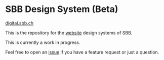 # SBB Design System (Beta)

[digital.sbb.ch](https://digital.sbb.ch)

This is the repository for the [website](https://digital.sbb.ch/de/websites) design systems of SBB.

This is currently a work in progress.

Feel free to open an [issue](https://github.com/sbb-design-systems/design-system-website-documentation/issues/new/choose) if you have a feature request or just a question.
